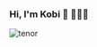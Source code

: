 ### Hi, I'm Kobi 👋 🧑🏻‍💻
  

![tenor](https://user-images.githubusercontent.com/73976733/101908559-ecf46300-3bc4-11eb-9798-b0da91781ac5.gif)



  

<!--
**KobiSaada/KobiSaada** is a ✨ _special_ ✨ repository because its `README.md` (this file) appears on your GitHub profile.

Here are some ideas to get you started:

- 🔭 I’m currently working on ...
- 🌱 I’m currently learning ...
- 👯 I’m looking to collaborate on ...
- 🤔 I’m looking for help with ...
- 💬 Ask me about ...
- 📫 How to reach me: ...
- 😄 Pronouns: ...
- ⚡ Fun fact: ...
-->
